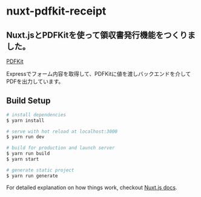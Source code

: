 # nuxt-pdfkit-receipt

## Nuxt.jsとPDFKitを使って領収書発行機能をつくりました。

[PDFKit](http://pdfkit.org/)

Expressでフォーム内容を取得して、PDFKitに値を渡しバックエンドを介してPDFを出力しています。

## Build Setup

``` bash
# install dependencies
$ yarn install

# serve with hot reload at localhost:3000
$ yarn run dev

# build for production and launch server
$ yarn run build
$ yarn start

# generate static project
$ yarn run generate
```

For detailed explanation on how things work, checkout [Nuxt.js docs](https://nuxtjs.org).
